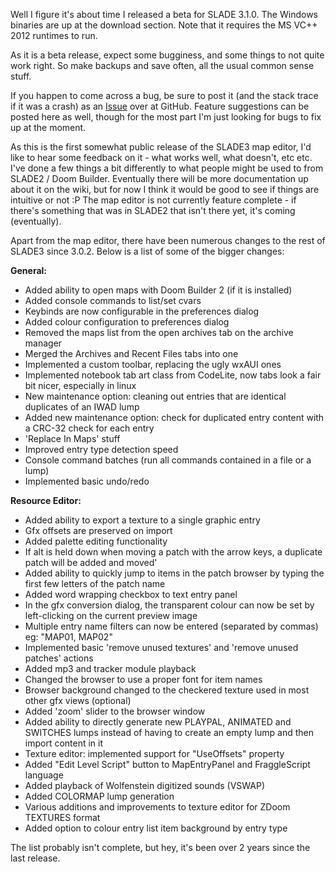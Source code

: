 Well I figure it's about time I released a beta for SLADE 3.1.0. The Windows binaries are up at the download section. Note that it requires the MS VC++ 2012 runtimes to run.

As it is a beta release, expect some bugginess, and some things to not quite work right. So make backups and save often, all the usual common sense stuff.

If you happen to come across a bug, be sure to post it (and the stack trace if it was a crash) as an [Issue](https://github.com/sirjuddington/SLADE/issues?state=open) over at GitHub. Feature suggestions can be posted here as well, though for the most part I'm just looking for bugs to fix up at the moment.

As this is the first somewhat public release of the SLADE3 map editor, I'd like to hear some feedback on it - what works well, what doesn't, etc etc. I've done a few things a bit differently to what people might be used to from SLADE2 / Doom Builder. Eventually there will be more documentation up about it on the wiki, but for now I think it would be good to see if things are intuitive or not :P The map editor is not currently feature complete - if there's something that was in SLADE2 that isn't there yet, it's coming (eventually).

Apart from the map editor, there have been numerous changes to the rest of SLADE3 since 3.0.2. Below is a list of some of the bigger changes:

**General:**
- Added ability to open maps with Doom Builder 2 (if it is installed)
- Added console commands to list/set cvars
- Keybinds are now configurable in the preferences dialog
- Added colour configuration to preferences dialog
- Removed the maps list from the open archives tab on the archive manager
- Merged the Archives and Recent Files tabs into one
- Implemented a custom toolbar, replacing the ugly wxAUI ones
- Implemented notebook tab art class from CodeLite, now tabs look a fair bit nicer, especially in linux
- New maintenance option: cleaning out entries that are identical duplicates of an IWAD lump
- Added new maintenance option: check for duplicated entry content with a CRC-32 check for each entry
- 'Replace In Maps' stuff
- Improved entry type detection speed
- Console command batches (run all commands contained in a file or a lump)
- Implemented basic undo/redo

**Resource Editor:**
- Added ability to export a texture to a single graphic entry
- Gfx offsets are preserved on import
- Added palette editing functionality
- If alt is held down when moving a patch with the arrow keys, a duplicate patch will be added and moved'
- Added ability to quickly jump to items in the patch browser by typing the first few letters of the patch name
- Added word wrapping checkbox to text entry panel
- In the gfx conversion dialog, the transparent colour can now be set by left-clicking on the current preview image
- Multiple entry name filters can now be entered (separated by commas) eg: "MAP01, MAP02"
- Implemented basic 'remove unused textures' and 'remove unused patches' actions
- Added mp3 and tracker module playback
- Changed the browser to use a proper font for item names
- Browser background changed to the checkered texture used in most other gfx views (optional)
- Added 'zoom' slider to the browser window
- Added ability to directly generate new PLAYPAL, ANIMATED and SWITCHES lumps instead of having to create an empty lump and then import content in it
- Texture editor: implemented support for "UseOffsets" property
- Added "Edit Level Script" button to MapEntryPanel and FraggleScript language
- Added playback of Wolfenstein digitized sounds (VSWAP)
- Added COLORMAP lump generation
- Various additions and improvements to texture editor for ZDoom TEXTURES format
- Added option to colour entry list item background by entry type


The list probably isn't complete, but hey, it's been over 2 years since the last release.